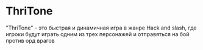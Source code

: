 # ThriTone
"ThriTone" - это быстрая и динамичная игра в жанре Hack and slash, где игроки будут играть одним из трех персонажей и отправяться на бой против орд врагов
